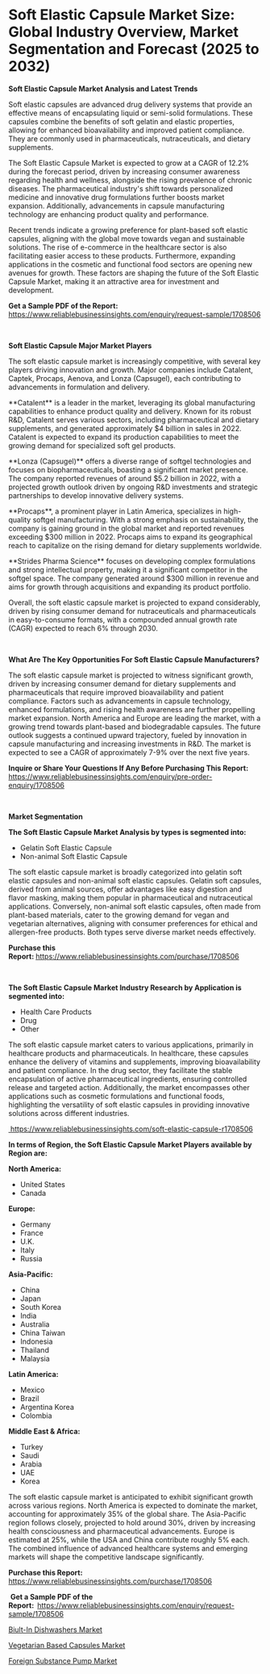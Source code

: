 <p><h1>Soft Elastic Capsule Market Size: Global Industry Overview, Market Segmentation and Forecast (2025 to 2032)</h1></p><p><strong>Soft Elastic Capsule Market Analysis and Latest Trends</strong></p>
<p><p>Soft elastic capsules are advanced drug delivery systems that provide an effective means of encapsulating liquid or semi-solid formulations. These capsules combine the benefits of soft gelatin and elastic properties, allowing for enhanced bioavailability and improved patient compliance. They are commonly used in pharmaceuticals, nutraceuticals, and dietary supplements.</p><p>The Soft Elastic Capsule Market is expected to grow at a CAGR of 12.2% during the forecast period, driven by increasing consumer awareness regarding health and wellness, alongside the rising prevalence of chronic diseases. The pharmaceutical industry's shift towards personalized medicine and innovative drug formulations further boosts market expansion. Additionally, advancements in capsule manufacturing technology are enhancing product quality and performance.</p><p>Recent trends indicate a growing preference for plant-based soft elastic capsules, aligning with the global move towards vegan and sustainable solutions. The rise of e-commerce in the healthcare sector is also facilitating easier access to these products. Furthermore, expanding applications in the cosmetic and functional food sectors are opening new avenues for growth. These factors are shaping the future of the Soft Elastic Capsule Market, making it an attractive area for investment and development.</p></p>
<p><strong>Get a Sample PDF of the Report:&nbsp;</strong> <a href="https://www.reliablebusinessinsights.com/enquiry/request-sample/1708506?utm_campaign=60&utm_medium=2&utm_source=Github&utm_content=ia&utm_term=10012025&utm_id=soft-elastic-capsule">https://www.reliablebusinessinsights.com/enquiry/request-sample/1708506</a></p>
<p>&nbsp;</p>
<p><strong>Soft Elastic Capsule Major Market Players</strong></p>
<p><p>The soft elastic capsule market is increasingly competitive, with several key players driving innovation and growth. Major companies include Catalent, Captek, Procaps, Aenova, and Lonza (Capsugel), each contributing to advancements in formulation and delivery.</p><p>**Catalent** is a leader in the market, leveraging its global manufacturing capabilities to enhance product quality and delivery. Known for its robust R&D, Catalent serves various sectors, including pharmaceutical and dietary supplements, and generated approximately $4 billion in sales in 2022. Catalent is expected to expand its production capabilities to meet the growing demand for specialized soft gel products.</p><p>**Lonza (Capsugel)** offers a diverse range of softgel technologies and focuses on biopharmaceuticals, boasting a significant market presence. The company reported revenues of around $5.2 billion in 2022, with a projected growth outlook driven by ongoing R&D investments and strategic partnerships to develop innovative delivery systems.</p><p>**Procaps**, a prominent player in Latin America, specializes in high-quality softgel manufacturing. With a strong emphasis on sustainability, the company is gaining ground in the global market and reported revenues exceeding $300 million in 2022. Procaps aims to expand its geographical reach to capitalize on the rising demand for dietary supplements worldwide.</p><p>**Strides Pharma Science** focuses on developing complex formulations and strong intellectual property, making it a significant competitor in the softgel space. The company generated around $300 million in revenue and aims for growth through acquisitions and expanding its product portfolio.</p><p>Overall, the soft elastic capsule market is projected to expand considerably, driven by rising consumer demand for nutraceuticals and pharmaceuticals in easy-to-consume formats, with a compounded annual growth rate (CAGR) expected to reach 6% through 2030.</p></p>
<p>&nbsp;</p>
<p><strong>What Are The Key Opportunities For Soft Elastic Capsule Manufacturers?</strong></p>
<p><p>The soft elastic capsule market is projected to witness significant growth, driven by increasing consumer demand for dietary supplements and pharmaceuticals that require improved bioavailability and patient compliance. Factors such as advancements in capsule technology, enhanced formulations, and rising health awareness are further propelling market expansion. North America and Europe are leading the market, with a growing trend towards plant-based and biodegradable capsules. The future outlook suggests a continued upward trajectory, fueled by innovation in capsule manufacturing and increasing investments in R&D. The market is expected to see a CAGR of approximately 7-9% over the next five years.</p></p>
<p><strong>Inquire or Share Your Questions If Any Before Purchasing This Report:</strong> <a href="https://www.reliablebusinessinsights.com/enquiry/pre-order-enquiry/1708506?utm_campaign=60&utm_medium=2&utm_source=Github&utm_content=ia&utm_term=10012025&utm_id=soft-elastic-capsule">https://www.reliablebusinessinsights.com/enquiry/pre-order-enquiry/1708506</a></p>
<p>&nbsp;</p>
<p><strong>Market Segmentation</strong></p>
<p><strong>The Soft Elastic Capsule Market Analysis by types is segmented into:</strong></p>
<p><ul><li>Gelatin Soft Elastic Capsule</li><li>Non-animal Soft Elastic Capsule</li></ul></p>
<p><p>The soft elastic capsule market is broadly categorized into gelatin soft elastic capsules and non-animal soft elastic capsules. Gelatin soft capsules, derived from animal sources, offer advantages like easy digestion and flavor masking, making them popular in pharmaceutical and nutraceutical applications. Conversely, non-animal soft elastic capsules, often made from plant-based materials, cater to the growing demand for vegan and vegetarian alternatives, aligning with consumer preferences for ethical and allergen-free products. Both types serve diverse market needs effectively.</p></p>
<p><strong>Purchase this Report:&nbsp;</strong><a href="https://www.reliablebusinessinsights.com/purchase/1708506?utm_campaign=60&utm_medium=2&utm_source=Github&utm_content=ia&utm_term=10012025&utm_id=soft-elastic-capsule">https://www.reliablebusinessinsights.com/purchase/1708506</a></p>
<p>&nbsp;</p>
<p><strong>The Soft Elastic Capsule Market Industry Research by Application is segmented into:</strong></p>
<p><ul><li>Health Care Products</li><li>Drug</li><li>Other</li></ul></p>
<p><p>The soft elastic capsule market caters to various applications, primarily in healthcare products and pharmaceuticals. In healthcare, these capsules enhance the delivery of vitamins and supplements, improving bioavailability and patient compliance. In the drug sector, they facilitate the stable encapsulation of active pharmaceutical ingredients, ensuring controlled release and targeted action. Additionally, the market encompasses other applications such as cosmetic formulations and functional foods, highlighting the versatility of soft elastic capsules in providing innovative solutions across different industries.</p></p>
<p><a href="https://www.reliablebusinessinsights.com/soft-elastic-capsule-r1708506?utm_campaign=60&utm_medium=2&utm_source=Github&utm_content=ia&utm_term=10012025&utm_id=soft-elastic-capsule">&nbsp;https://www.reliablebusinessinsights.com/soft-elastic-capsule-r1708506</a></p>
<p><strong>In terms of Region, the Soft Elastic Capsule Market Players available by Region are:</strong></p>
<p>
    <p> <strong> North America: </strong>
        <ul>
            <li>United States</li>
            <li>Canada</li>
        </ul>
        </p> 
    <p> <strong> Europe: </strong>
        <ul>
            <li>Germany</li>
            <li>France</li>
            <li>U.K.</li>
            <li>Italy</li>
            <li>Russia</li>
        </ul>
        </p> 
    <p> <strong> Asia-Pacific: </strong>
        <ul>
            <li>China</li>
            <li>Japan</li>
            <li>South Korea</li>
            <li>India</li>
            <li>Australia</li>
            <li>China Taiwan</li>
            <li>Indonesia</li>
            <li>Thailand</li>
            <li>Malaysia</li>
        </ul>
        </p> 
    <p> <strong> Latin America: </strong>
        <ul>
            <li>Mexico</li>
            <li>Brazil</li>
            <li>Argentina Korea</li>
            <li>Colombia</li>
        </ul>
        </p> 
    <p> <strong> Middle East & Africa: </strong>
        <ul>
            <li>Turkey</li>
            <li>Saudi</li>
            <li>Arabia</li>
            <li>UAE</li>
            <li>Korea</li>
        </ul>
    </p>
    </p>
<p><p>The soft elastic capsule market is anticipated to exhibit significant growth across various regions. North America is expected to dominate the market, accounting for approximately 35% of the global share. The Asia-Pacific region follows closely, projected to hold around 30%, driven by increasing health consciousness and pharmaceutical advancements. Europe is estimated at 25%, while the USA and China contribute roughly 5% each. The combined influence of advanced healthcare systems and emerging markets will shape the competitive landscape significantly.</p></p>
<p><strong>Purchase this Report: </strong><a href="https://www.reliablebusinessinsights.com/purchase/1708506?utm_campaign=60&utm_medium=2&utm_source=Github&utm_content=ia&utm_term=10012025&utm_id=soft-elastic-capsule">https://www.reliablebusinessinsights.com/purchase/1708506</a></p>
<p>&nbsp;<strong>Get a Sample PDF of the Report:&nbsp;&nbsp;</strong><a href="https://www.reliablebusinessinsights.com/enquiry/request-sample/1708506?utm_campaign=60&utm_medium=2&utm_source=Github&utm_content=ia&utm_term=10012025&utm_id=soft-elastic-capsule">https://www.reliablebusinessinsights.com/enquiry/request-sample/1708506</a></p>
<p><strong></strong></p>
<p><p><a href="https://github.com/chaturberville8181/Market-Research-Report-List-1/blob/main/biult-in-dishwashers-market.md?utm_campaign=60&utm_medium=2&utm_source=Github&utm_content=ia&utm_term=10012025&utm_id=soft-elastic-capsule">Biult-In Dishwashers Market</a></p><p><a href="https://github.com/carendesrochers299/Market-Research-Report-List-1/blob/main/vegetarian-based-capsules-market.md?utm_campaign=60&utm_medium=2&utm_source=Github&utm_content=ia&utm_term=10012025&utm_id=soft-elastic-capsule">Vegetarian Based Capsules Market</a></p><p><a href="https://github.com/oliveroste6/Market-Research-Report-List-1/blob/main/foreign-substance-pump-market.md?utm_campaign=60&utm_medium=2&utm_source=Github&utm_content=ia&utm_term=10012025&utm_id=soft-elastic-capsule">Foreign Substance Pump Market</a></p></p>